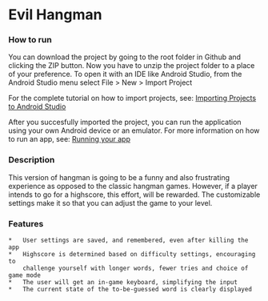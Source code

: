 # Evil Hangman

### How to run
You can download the project by going to the root folder in Github and clicking the ZIP button. Now you have to unzip the project folder to a place of your preference. To open it with an IDE like Android Studio, from the Android Studio menu select File > New > Import Project

For the complete tutorial on how to import projects, see:
[Importing Projects to Android Studio](http://developer.android.com/sdk/installing/migrate.html)

After you succesfully imported the project, you can run the application using your own Android device or an emulator. For more information on how to run an app, see:
[Running your app](http://developer.android.com/training/basics/firstapp/running-app.html)

### Description
This version of hangman is going to be a funny and also frustrating 
experience as opposed to the classic hangman games. However, if a player
intends to go for a highscore, this effort, will be rewarded. The customizable
settings make it so that you can adjust the game to your level.

### Features
	*   User settings are saved, and remembered, even after killing the app
	*   Highscore is determined based on difficulty settings, encouraging to
		challenge yourself with longer words, fewer tries and choice of game mode
	*   The user will get an in-game keyboard, simplifying the input
   	*   The current state of the to-be-guessed word is clearly displayed
  
  
